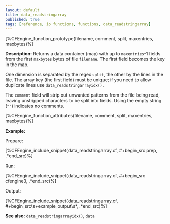 ```yaml
---
layout: default
title: data_readstringarray
published: true
tags: [reference, io functions, functions, data_readstringarray]
---
```


[%CFEngine_function_prototype(filename, comment, split, maxentries, maxbytes)%]

**Description:** Returns a data container (map) with up to
`maxentries`-1 fields from the first `maxbytes` bytes of file
`filename`.  The first field becomes the key in the map.

One dimension is separated by the regex `split`, the other by the
lines in the file. The array key (the first field) must be unique; if
you need to allow duplicate lines use `data_readstringarrayidx()`.

The `comment` field will strip out unwanted patterns from the file being read, leaving unstripped characters to be split into fields. Using the empty string (`""`) indicates no comments.

[%CFEngine_function_attributes(filename, comment, split, maxentries, maxbytes)%]

**Example:**

Prepare:

[%CFEngine_include_snippet(data_readstringarray.cf, #\+begin_src prep, .*end_src)%]

Run:

[%CFEngine_include_snippet(data_readstringarray.cf, #\+begin_src cfengine3, .*end_src)%]

Output:

[%CFEngine_include_snippet(data_readstringarray.cf, #\+begin_src\s+example_output\s*, .*end_src)%]

**See also:** `data_readstringarrayidx()`, `data`
